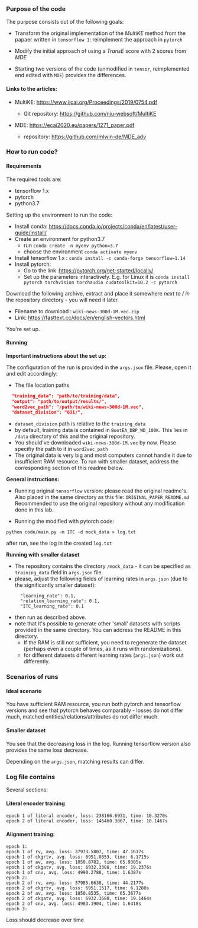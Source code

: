 ### Purpose of the code

The purpose consists out of the following goals:
- Transform the original implementation of the _MultiKE_ method from the papaer
written in `tensorflow 1`: reimplement the approach in `pytorch`

- Modify the initial approach of using a _TransE_ score with 2 scores from _MDE_

- Starting two versions of the code (unmodified in `tensor`, reimplemented end edited with `MDE`)
provides the differences.

#### Links to the articles: 

- MultiKE: https://www.ijcai.org/Proceedings/2019/0754.pdf
  - Git repository: https://github.com/nju-websoft/MultiKE

- MDE: https://ecai2020.eu/papers/1271_paper.pdf
  - repository: https://github.com/mlwin-de/MDE_adv

### How to run code?

#### Requirements

The required tools are:
- tensorflow 1.x
- pytorch
- python3.7

Setting up the environment to run the code:

- Install conda: https://docs.conda.io/projects/conda/en/latest/user-guide/install/
- Create an environment for python3.7
  - run `conda create -n myenv python=3.7`
  - choose the environment `conda activate myenv`
- Install tensorflow 1.x : `conda install -c conda-forge tensorflow=1.14`
- Install pytorch:
  - Go to the link :https://pytorch.org/get-started/locally/
  - Set up the parameters interactively. E.g. for Linux it is `conda install pytorch torchvision torchaudio cudatoolkit=10.2 -c pytorch`

Download the following archive, extract and place it somewhere *next to / in* the repository directory - you will need it later.

- Filename to download : `wiki-news-300d-1M.vec.zip`
- Link: https://fasttext.cc/docs/en/english-vectors.html

You're set up.

#### Running

**Important instructions about the set up:**

The configuration of the run is provided in the `args.json` file.
Please, open it and edit accordingly:
- The file location paths
```json
  "training_data": "path/to/training/data",
  "output": "path/to/output/results/",
  "word2vec_path": "/path/to/wiki-news-300d-1M.vec",
  "dataset_division": "631/",
```
  - `dataset_division` path is relative to the `training_data`
  - by default, training data is contained in `BootEA_DBP_WD_100K`. This lies in `/data` directory of this and the original repository.
  - You should've downloaded `wiki-news-300d-1M.vec` by now. Please specifiy the path to it in `word2vec_path`
  - The original data is very big and most computers cannot handle it due to insufficient RAM resource. To run with smaller dataset, address the
  corresponding section of this readme below.

**General instructions:**

- Running original `tensorflow` version: please read the original readme's.
Also placed in the same directory as this file: `ORIGINAL_PAPER_README.md`
Recommended to use the original repository without any modification done in this lab.

- Running the modified with pytorch code:
```
python code/main.py -m ITC -d mock_data > log.txt
```

after run, see the log in the created `log.txt`

**Running with smaller dataset**

- The repository contains the directory `/mock_data` - it can be specified as `training_data` field in `args.json` file.
- please, adjust the following fields of learning rates in `args.json` (due to the significantly smaller dataset):
  ```
    "learning_rate": 0.1,
    "relation_learning_rate": 0.1,
    "ITC_learning_rate": 0.1
  ```
- then run as described above.
- note that it's possible to generate other 'small' datasets with scripts provided in the same directory. You can address the README in this directory.
  - If the RAM is still not sufficient, you need to regenerate the dataset (perhaps even a couple of times, as it runs with randomizations).
  - for different datasets different learning rates (`args.json`) work out differently.

### Scenarios of runs
#### Ideal scenario

You have sufficient RAM resource, you run both pytorch and tensorflow versions and see that pytorch behaves
comparably - losses do not differ much, matched entities/relations/attributes do not differ much.

#### Smaller dataset

You see that the decreasing loss in the log.
Running tensorflow version also provides the same loss decrease.

Depending on the `args.json`, matching results can differ.

### Log file contains

Several sections:
#### Literal encoder training
```
epoch 1 of literal encoder, loss: 238166.6931, time: 10.3270s
epoch 2 of literal encoder, loss: 146460.3867, time: 10.1467s
```
#### Alignment training:
```
epoch 1:
epoch 1 of rv, avg. loss: 37973.5807, time: 47.1617s
epoch 1 of ckgrtv, avg. loss: 6951.0853, time: 6.1715s
epoch 1 of av, avg. loss: 1050.8782, time: 65.9305s
epoch 1 of ckgatv, avg. loss: 6932.3308, time: 19.2376s
epoch 1 of cnv, avg. loss: 4990.2788, time: 1.6387s
epoch 2:
epoch 2 of rv, avg. loss: 37985.6638, time: 44.2177s
epoch 2 of ckgrtv, avg. loss: 6951.1517, time: 6.1280s
epoch 2 of av, avg. loss: 1050.8535, time: 65.3677s
epoch 2 of ckgatv, avg. loss: 6932.3688, time: 19.1464s
epoch 2 of cnv, avg. loss: 4983.1904, time: 1.6418s
epoch 3:
```

Loss should decrease over time

